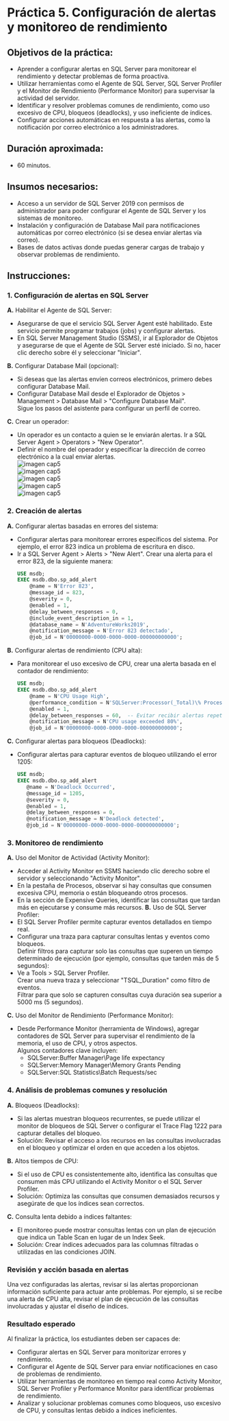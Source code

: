 # Práctica 5. Configuración de alertas y monitoreo de rendimiento 

## Objetivos de la práctica:
- Aprender a configurar alertas en SQL Server para monitorear el rendimiento y detectar problemas de forma proactiva.
- Utilizar herramientas como el Agente de SQL Server, SQL Server Profiler y el Monitor de Rendimiento (Performance Monitor) para supervisar la actividad del servidor.
- Identificar y resolver problemas comunes de rendimiento, como uso excesivo de CPU, bloqueos (deadlocks), y uso ineficiente de índices.
- Configurar acciones automáticas en respuesta a las alertas, como la notificación por correo electrónico a los administradores.
 
## Duración aproximada:
- 60 minutos.


## Insumos necesarios:
- Acceso a un servidor de SQL Server 2019 con permisos de administrador para poder configurar el Agente de SQL Server y los sistemas de monitoreo.
- Instalación y configuración de Database Mail para notificaciones automáticas por correo electrónico (si se desea enviar alertas vía correo).
- Bases de datos activas donde puedas generar cargas de trabajo y observar problemas de rendimiento.

## Instrucciones:
### 1. **Configuración de alertas en SQL Server** <br>

**A.** Habilitar el Agente de SQL Server:
- Asegurarse de que el servicio SQL Server Agent esté habilitado. Este servicio permite programar trabajos (jobs) y configurar alertas.<br>
- En SQL Server Management Studio (SSMS), ir al Explorador de Objetos y asegurarse de que el Agente de SQL Server esté iniciado. Si no, hacer clic derecho sobre él y seleccionar "Iniciar".<br>

**B.** Configurar Database Mail (opcional): 
- Si deseas que las alertas envíen correos electrónicos, primero debes configurar Database Mail.<br>
- Configurar Database Mail desde el Explorador de Objetos > Management > Database Mail > "Configure Database Mail".<br>
 Sigue los pasos del asistente para configurar un perfil de correo.<br>

**C.** Crear un operador:<br>

- Un operador es un contacto a quien se le enviarán alertas. Ir a SQL Server Agent > Operators > "New Operator".<br>
- Definir el nombre del operador y especificar la dirección de correo electrónico a la cual enviar alertas.<br>
    ![imagen cap5](../images/Capitulo%205/img1.PNG)<br>
    ![imagen cap5](../images/Capitulo%205/img2.PNG)<br>
    ![imagen cap5](../images/Capitulo%205/img3.PNG)<br>
    ![imagen cap5](../images/Capitulo%205/img4.PNG)<br>
    ![imagen cap5](../images/Capitulo%205/img5.PNG)<br>

### 2. **Creación de alertas**<br>
**A.** Configurar alertas basadas en errores del sistema:<br>
- Configurar alertas para monitorear errores específicos del sistema. Por ejemplo, el error 823 indica un problema de escritura en disco.<br>
- Ir a SQL Server Agent > Alerts > "New Alert". Crear una alerta para el error 823, de la siguiente manera:<br>
    ```sql
    USE msdb;
    EXEC msdb.dbo.sp_add_alert
        @name = N'Error 823',
        @message_id = 823,
        @severity = 0,
        @enabled = 1,
        @delay_between_responses = 0,
        @include_event_description_in = 1,
        @database_name = N'AdventureWorks2019',
        @notification_message = N'Error 823 detectado',
        @job_id = N'00000000-0000-0000-0000-000000000000';
    ```
**B.** Configurar alertas de rendimiento (CPU alta):<br>
- Para monitorear el uso excesivo de CPU, crear una alerta basada en el contador de rendimiento:<br>
    ```sql
    USE msdb;
    EXEC msdb.dbo.sp_add_alert
        @name = N'CPU Usage High',
        @performance_condition = N'SQLServer:Processor(_Total)\% Processor Time > 80',
        @enabled = 1,
        @delay_between_responses = 60,  -- Evitar recibir alertas repetitivas en un corto periodo
        @notification_message = N'CPU usage exceeded 80%',
        @job_id = N'00000000-0000-0000-0000-000000000000';
    ```
**C.** Configurar alertas para bloqueos (Deadlocks):<br>
- Configurar alertas para capturar eventos de bloqueo utilizando el error 1205:
     ```sql
    USE msdb;
    EXEC msdb.dbo.sp_add_alert
        @name = N'Deadlock Occurred',
        @message_id = 1205,
        @severity = 0,
        @enabled = 1,
        @delay_between_responses = 0,
        @notification_message = N'Deadlock detected',
        @job_id = N'00000000-0000-0000-0000-000000000000';
    ```
### 3.  **Monitoreo de rendimiento**

**A.** Uso del Monitor de Actividad (Activity Monitor):<br>
- Acceder al Activity Monitor en SSMS haciendo clic derecho sobre el servidor y seleccionando "Activity Monitor".<br>
 - En la pestaña de Procesos, observar si hay consultas que consumen excesiva CPU, memoria o están bloqueando otros procesos.<br>
- En la sección de Expensive Queries, identificar las consultas que tardan más en ejecutarse y consume más recursos.
**B.** Uso de SQL Server Profiler:<br>
- El SQL Server Profiler permite capturar eventos detallados en tiempo real.
- Configurar una traza para capturar consultas lentas y eventos como bloqueos.<br> Definir filtros para capturar solo las consultas que superen un tiempo determinado de ejecución (por ejemplo, consultas que tarden más de 5 segundos):<br>
- Ve a Tools > SQL Server Profiler.<br>
Crear una nueva traza y seleccionar "TSQL_Duration" como filtro de eventos.<br>
Filtrar para que solo se capturen consultas cuya duración sea superior a 5000 ms (5 segundos).

**C.** Uso del Monitor de Rendimiento (Performance Monitor):<br>
 - Desde Performance Monitor (herramienta de Windows), agregar contadores de SQL Server para supervisar el rendimiento de la memoria, el uso de CPU, y otros aspectos. <br>Algunos contadores clave incluyen:<br>
     - SQLServer:Buffer Manager\Page life expectancy<br>
     - SQLServer:Memory Manager\Memory Grants Pending<br>
    - SQLServer:SQL Statistics\Batch Requests/sec<br>
###  4. **Análisis de problemas comunes y resolución**

**A.** Bloqueos (Deadlocks):<br>
- Si las alertas muestran bloqueos recurrentes, se puede utilizar el monitor de bloqueos de SQL Server o configurar el Trace Flag 1222 para capturar detalles del bloqueo.
- Solución: Revisar el acceso a los recursos en las consultas involucradas en el bloqueo y optimizar el orden en que acceden a los objetos.<br>

**B.** Altos tiempos de CPU:
- Si el uso de CPU es consistentemente alto, identifica las consultas que consumen más CPU utilizando el Activity Monitor o el SQL Server Profiler.
- Solución: Optimiza las consultas que consumen demasiados recursos y asegúrate de que los índices sean correctos.<br>

**C.** Consulta lenta debido a índices faltantes:
- El monitoreo puede mostrar consultas lentas con un plan de ejecución que indica un Table Scan en lugar de un Index Seek.
- Solución: Crear índices adecuados para las columnas filtradas o utilizadas en las condiciones JOIN.

### Revisión y acción basada en alertas
Una vez configuradas las alertas, revisar si las alertas proporcionan información suficiente para actuar ante problemas. Por ejemplo, si se recibe una alerta de CPU alta, revisar el plan de ejecución de las consultas involucradas y ajustar el diseño de índices.

### Resultado esperado
Al finalizar la práctica, los estudiantes deben ser capaces de:
- Configurar alertas en SQL Server para monitorizar errores y rendimiento.
- Configurar el Agente de SQL Server para enviar notificaciones en caso de problemas de rendimiento.
- Utilizar herramientas de monitoreo en tiempo real como Activity Monitor, SQL Server Profiler y Performance Monitor para identificar problemas de rendimiento.
- Analizar y solucionar problemas comunes como bloqueos, uso excesivo de CPU, y consultas lentas debido a índices ineficientes.
